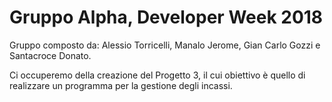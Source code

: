 # Gruppo Alpha, Developer Week 2018
Gruppo composto da: Alessio Torricelli, Manalo Jerome, Gian Carlo Gozzi e Santacroce Donato.

Ci occuperemo della creazione del Progetto 3, il cui obiettivo è quello di realizzare un programma per la gestione degli incassi.

